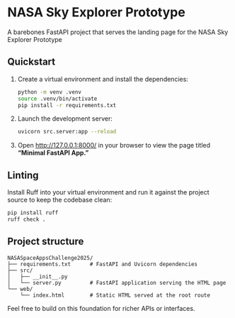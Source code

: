 # NASA Sky Explorer Prototype

A barebones FastAPI project that serves the landing page for the NASA Sky Explorer Prototype

## Quickstart

1. Create a virtual environment and install the dependencies:

   ```bash
   python -m venv .venv
   source .venv/bin/activate
   pip install -r requirements.txt
   ```

2. Launch the development server:

   ```bash
   uvicorn src.server:app --reload
   ```

3. Open <http://127.0.0.1:8000/> in your browser to view the page titled **“Minimal FastAPI App.”**

## Linting

Install Ruff into your virtual environment and run it against the project source to keep the
codebase clean:

```bash
pip install ruff
ruff check .
```

## Project structure

```
NASASpaceAppsChallenge2025/
├── requirements.txt      # FastAPI and Uvicorn dependencies
├── src/
│   ├── __init__.py
│   └── server.py         # FastAPI application serving the HTML page
└── web/
    └── index.html        # Static HTML served at the root route
```

Feel free to build on this foundation for richer APIs or interfaces.
